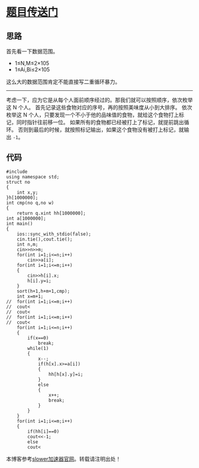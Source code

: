 
# [题目传送门](https://github.com)


## 思路


首先看一下数据范围。


* 1≤N,M≤2×105
* 1≤Ai,Bi≤2×105


这么大的数据范围肯定不能直接写二重循环暴力。




---


考虑一下，应为它是从每个人面前顺序经过的。那我们就可以按照顺序，依次枚举这 N 个人。
首先记录这些食物对应的序号，再的按照美味度从小到大排序。
依次枚举这 N 个人，只要发现一个不小于他的品味值的食物，就给这个食物打上标记，同时指针往前移一位。
如果所有的食物都已经被打上了标记，就提前跳出循环。
否则到最后的时候，就按照标记输出，如果这个食物没有被打上标记，就输出 `-1`。


## 代码



```
#include
using namespace std;
struct no
{
	int x,y;
}h[1000000];
int cmp(no q,no w)
{
	return q.xint hh[1000000];
int a[1000000];
int main()
{
	ios::sync_with_stdio(false);
	cin.tie(),cout.tie();
	int n,m;
	cin>>n>>m;
	for(int i=1;i<=n;i++)
		cin>>a[i];
	for(int i=1;i<=m;i++)
	{
		cin>>h[i].x;
		h[i].y=i;
	}
	sort(h+1,h+m+1,cmp);
	int x=m+1;
//	for(int i=1;i<=m;i++)
//	cout<
//	cout<
//	for(int i=1;i<=m;i++)
//	cout<
	for(int i=1;i<=n;i++)
	{
		if(x==0)
			break;
		while(1)
		{
			x--;
			if(h[x].x>=a[i])
			{
				hh[h[x].y]=i;
			}
			else
			{
				x++;
				break;
			}
		}
	}
	for(int i=1;i<=m;i++)
	{
		if(hh[i]==0)
		cout<<-1;
		else
		cout<
```

 本博客参考[slower加速器官网](https://chundaotian.com)。转载请注明出处！
